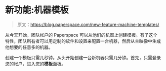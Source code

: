 # 新功能:机器模板

> 原文：<https://blog.paperspace.com/new-feature-machine-templates/>

从今天开始，团队帐户的 Paperspace 可以从他们的机器上创建模板。有了这个特性，团队所有者可以用定制的软件和设置来配置一台机器，然后从主映像中生成他想要的任意多的机器。

创建一个模板只需几秒钟，从头开始创建一台新机器只需几分钟。首先，只需登录您的帐户，进入您的**模板**面板。